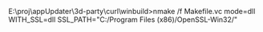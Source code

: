 E:\proj\appUpdater\3d-party\curl\winbuild>nmake /f Makefile.vc mode=dll WITH_SSL=dll SSL_PATH="C:/Program Files (x86)/OpenSSL-Win32/"